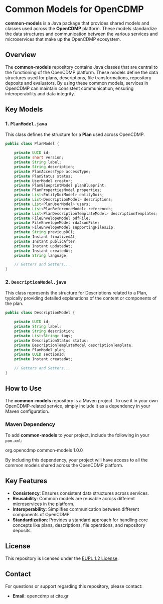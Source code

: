 # Common Models for OpenCDMP

**common-models** is a Java package that provides shared models and classes used across the **OpenCDMP** platform. These models standardize the data structures and communication between the various services and microservices that make up the OpenCDMP ecosystem.

## Overview

The **common-models** repository contains Java classes that are central to the functioning of the OpenCDMP platform. These models define the data structures used for plans, descriptions, file transformations, repository deposits and evaluators. By using these common models, services in OpenCDMP can maintain consistent communication, ensuring interoperability and data integrity.

## Key Models

### 1. `PlanModel.java`

This class defines the structure for a **Plan** used across OpenCDMP.

```java
public class PlanModel {

    private UUID id;
    private short version;
    private String label;
    private String description;
    private PlanAccessType accessType;
    private PlanStatus status;
    private UserModel creator;
    private PlanBlueprintModel planBlueprint;
    private PlanPropertiesModel properties;
    private List<EntityDoiModel> entityDois;
    private List<DescriptionModel> descriptions;
    private List<PlanUserModel> users;
    private List<PlanReferenceModel> references;
    private List<PlanDescriptionTemplateModel> descriptionTemplates;
    private FileEnvelopeModel pdfFile;
    private FileEnvelopeModel rdaJsonFile;
    private FileEnvelopeModel supportingFilesZip;
    private String previousDOI;
    private Instant finalizedAt;
    private Instant publicAfter;
    private Instant updatedAt;
    private Instant createdAt;
    private String language;

    // Getters and Setters...
}
```

### 2. `DescriptionModel.java`

This class represents the structure for Descriptions related to a Plan, typically providing detailed explanations of the content or components of the plan.

```java
public class DescriptionModel {

    private UUID id;
    private String label;
    private String description;
    private List<String> tags;
    private DescriptionStatus status;
    private DescriptionTemplateModel descriptionTemplate;
    private PlanModel plan;
    private UUID sectionId;
    private Instant createdAt;

    // Getters and Setters...
}
```

## How to Use

The **common-models** repository is a Maven project. To use it in your own OpenCDMP-related service, simply include it as a dependency in your Maven configuration.

### Maven Dependency

To add **common-models** to your project, include the following in your `pom.xml`:

<xml>
<dependency>
    <groupId>org.opencdmp</groupId>
    <artifactId>common-models</artifactId>
    <version>1.0.0</version>
</dependency>
</xml>

By including this dependency, your project will have access to all the common models shared across the OpenCDMP platform.

## Key Features

- **Consistency**: Ensures consistent data structures across services.
- **Reusability**: Common models are reusable across different microservices in the platform.
- **Interoperability**: Simplifies communication between different components of OpenCDMP.
- **Standardization**: Provides a standard approach for handling core concepts like plans, descriptions, file operations, and repository deposits.

## License

This repository is licensed under the [EUPL 1.2 License](LICENSE).

## Contact

For questions or support regarding this repository, please contact:

- **Email**: opencdmp at cite.gr
